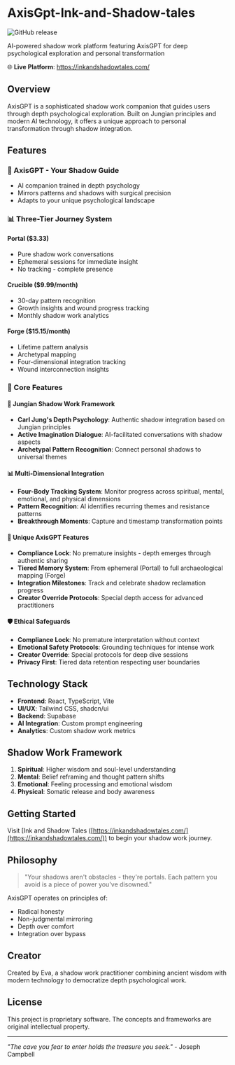 # AxisGpt-Ink-and-Shadow-tales
![GitHub release](https://img.shields.io/github/v/release/onlynyambura/AxisGpt-Ink-and-Shadow-tales)

AI-powered shadow work platform featuring AxisGPT for deep psychological exploration and personal transformation

🌐 **Live Platform**: https://inkandshadowtales.com/

## Overview

AxisGPT is a sophisticated shadow work companion that guides users through depth psychological exploration. Built on Jungian principles and modern AI technology, it offers a unique approach to personal transformation through shadow integration.

## Features

### 🔮 AxisGPT - Your Shadow Guide
- AI companion trained in depth psychology
- Mirrors patterns and shadows with surgical precision
- Adapts to your unique psychological landscape

### 📊 Three-Tier Journey System

#### Portal ($3.33)
- Pure shadow work conversations
- Ephemeral sessions for immediate insight
- No tracking - complete presence

#### Crucible ($9.99/month)
- 30-day pattern recognition
- Growth insights and wound progress tracking
- Monthly shadow work analytics

#### Forge ($15.15/month)
- Lifetime pattern analysis
- Archetypal mapping
- Four-dimensional integration tracking
- Wound interconnection insights

### 🎯 Core Features

#### 🧠 Jungian Shadow Work Framework
- **Carl Jung's Depth Psychology**: Authentic shadow integration based on Jungian principles
- **Active Imagination Dialogue**: AI-facilitated conversations with shadow aspects
- **Archetypal Pattern Recognition**: Connect personal shadows to universal themes

#### 📊 Multi-Dimensional Integration
- **Four-Body Tracking System**: Monitor progress across spiritual, mental, emotional, and physical dimensions
- **Pattern Recognition**: AI identifies recurring themes and resistance patterns
- **Breakthrough Moments**: Capture and timestamp transformation points

#### 🔮 Unique AxisGPT Features
- **Compliance Lock**: No premature insights - depth emerges through authentic sharing
- **Tiered Memory System**: From ephemeral (Portal) to full archaeological mapping (Forge)
- **Integration Milestones**: Track and celebrate shadow reclamation progress
- **Creator Override Protocols**: Special depth access for advanced practitioners

#### 🛡️ Ethical Safeguards
- **Compliance Lock**: No premature interpretation without context
- **Emotional Safety Protocols**: Grounding techniques for intense work
- **Creator Override**: Special protocols for deep dive sessions
- **Privacy First**: Tiered data retention respecting user boundaries

## Technology Stack

- **Frontend**: React, TypeScript, Vite
- **UI/UX**: Tailwind CSS, shadcn/ui
- **Backend**: Supabase
- **AI Integration**: Custom prompt engineering
- **Analytics**: Custom shadow work metrics

## Shadow Work Framework

1. **Spiritual**: Higher wisdom and soul-level understanding
2. **Mental**: Belief reframing and thought pattern shifts
3. **Emotional**: Feeling processing and emotional wisdom
4. **Physical**: Somatic release and body awareness

## Getting Started

Visit [Ink and Shadow Tales ([https://inkandshadowtales.com/](https://inkandshadowtales.com/)) to begin your shadow work journey.

## Philosophy

> "Your shadows aren't obstacles - they're portals. Each pattern you avoid is a piece of power you've disowned."

AxisGPT operates on principles of:
- Radical honesty
- Non-judgmental mirroring
- Depth over comfort
- Integration over bypass

## Creator

Created by Eva, a shadow work practitioner combining ancient wisdom with modern technology to democratize depth psychological work.

## License

This project is proprietary software. The concepts and frameworks are original intellectual property.

---

*"The cave you fear to enter holds the treasure you seek."* - Joseph Campbell
